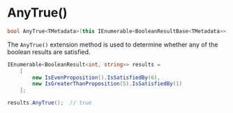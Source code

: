 ﻿# AnyTrue()

```csharp
bool AnyTrue<TMetadata>(this IEnumerable<BooleanResultBase<TMetadata>> results)
```

The `AnyTrue()` extension method is used to determine whether any of the boolean results are satisfied.

```csharp
IEnumerable<BooleanResult<int, string>> results = 
    [
        new IsEvenProposition().IsSatisfiedBy(6),
        new IsGreaterThanProposition(5).IsSatisfiedBy(1)
    ];

results.AnyTrue();  // true
```